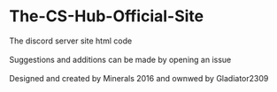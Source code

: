 # The-CS-Hub-Official-Site
The discord server site html code <br><br>
Suggestions and additions can be made by opening an issue <br><br>
Designed and created by Minerals 2016 and ownwed by Gladiator2309 <br><br>
